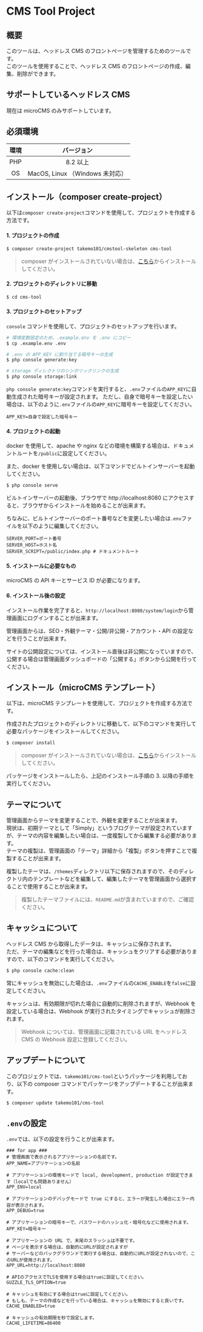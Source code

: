 # CMS Tool Project

## 概要

このツールは、ヘッドレス CMS のフロントページを管理するためのツールです。  
このツールを使用することで、ヘッドレス CMS のフロントページの作成、編集、削除ができます。

## サポートしているヘッドレス CMS

現在は microCMS のみサポートしています。

## 必須環境

| 環境 |           バージョン            |
| :--: | :-----------------------------: |
| PHP  |            8.2 以上             |
|  OS  | MacOS, Linux （Windows 未対応） |

## インストール（composer create-project）

以下は`composer create-project`コマンドを使用して、プロジェクトを作成する方法です。

#### 1. プロジェクトの作成

```bash
$ composer create-project takemo101/cmstool-skeleton cms-tool
```

> composer がインストールされていない場合は、[こちら](https://getcomposer.org/download/)からインストールしてください。

#### 2. プロジェクトのディレクトリに移動

```bash
$ cd cms-tool
```

#### 3. プロジェクトのセットアップ

`console` コマンドを使用して、プロジェクトのセットアップを行います。

```bash
# 環境変数設定のため、.example.env を .env にコピー
$ cp .example.env .env

# .env の APP_KEY に割り当てる暗号キーの生成
$ php console generate:key

# storage ディレクトリのシンボリックリンクの生成
$ php console storage:link
```

`php console generate:key`コマンドを実行すると、`.env`ファイルの`APP_KEY`に自動生成された暗号キーが設定されます。
ただし、自身で暗号キーを設定したい場合は、以下のように`.env`ファイルの`APP_KEY`に暗号キーを設定してください。

```dotenv
APP_KEY=自身で設定した暗号キー
```

#### 4. プロジェクトの起動

docker を使用して、apache や nginx などの環境を構築する場合は、ドキュメントルートを`/public`に設定してください。

また、docker を使用しない場合は、以下コマンドでビルトインサーバーを起動してください。

```bash
$ php console serve
```

ビルトインサーバーの起動後、ブラウザで http://localhost:8080 にアクセスすると、ブラウザからインストールを始めることが出来ます。

ちなみに、ビルトインサーバーのポート番号などを変更したい場合は`.env`ファイルを以下のように編集してください。

```dotenv
SERVER_PORT=ポート番号
SERVER_HOST=ホスト名
SERVER_SCRIPT=/public/index.php # ドキュメントルート
```

#### 5. インストールに必要なもの

microCMS の API キーとサービス ID が必要になります。

#### 6. インストール後の設定

インストール作業を完了すると、`http://localhost:8080/system/login`から管理画面にログインすることが出来ます。

管理画面からは、SEO・外観テーマ・公開/非公開・アカウント・API の設定などを行うことが出来ます。

サイトの公開設定については、インストール直後は非公開になっていますので、公開する場合は管理画面ダッシュボードの「公開する」ボタンから公開を行ってください。

## インストール（microCMS テンプレート）

以下は、microCMS テンプレートを使用して、プロジェクトを作成する方法です。

作成されたプロジェクトのディレクトリに移動して、以下のコマンドを実行して必要なパッケージをインストールしてください。

```bash
$ composer install
```

> composer がインストールされていない場合は、[こちら](https://getcomposer.org/download/)からインストールしてください。

パッケージをインストールしたら、上記のインストール手順の 3. 以降の手順を実行してください。

## テーマについて

管理画面からテーマを変更することで、外観を変更することが出来ます。  
現状は、初期テーマとして「Simply」というブログテーマが設定されていますが、テーマの内容を編集したい場合は、一度複製してから編集する必要があります。  
テーマの複製は、管理画面の「テーマ」詳細から「複製」ボタンを押すことで複製することが出来ます。

複製したテーマは、`/themes`ディレクトリ以下に保存されますので、そのディレクトリ内のテンプレートなどを編集して、編集したテーマを管理画面から選択することで使用することが出来ます。

> 複製したテーマファイルには、`README.md`が含まれていますので、ご確認ください。

## キャッシュについて

ヘッドレス CMS から取得したデータは、キャッシュに保存されます。  
ただ、テーマの編集などを行った場合は、キャッシュをクリアする必要がありますので、以下のコマンドを実行してください。

```bash
$ php console cache:clean
```

常にキャッシュを無効にした場合は、`.env`ファイルの`CACHE_ENABLE`を`false`に設定してください。

キャッシュは、有効期限が切れた場合に自動的に削除されますが、Webhook を設定している場合は、Webhook が実行されたタイミングでキャッシュが削除されます。

> Webhook については、管理画面に記載されている URL をヘッドレス CMS の Webhook 設定に登録してください。

## アップデートについて

このプロジェクトでは、`takemo101/cms-tool`というパッケージを利用しており、以下の composer コマンドでパッケージをアップデートすることが出来ます。

```bash
$ composer update takemo101/cms-tool
```

## `.env`の設定

`.env`では、以下の設定を行うことが出来ます。

```dotenv
### for app ###
# 管理画面で表示されるアプリケーションの名前です。
APP_NAME=アプリケーションの名前

# アプリケーションの環境モードで local, development, production が設定できます（localでも問題ありません）
APP_ENV=local

# アプリケーションのデバッグモードで true にすると、エラーが発生した場合にエラー内容が表示されます。
APP_DEBUG=true

# アプリケーションの暗号キーで、パスワードのハッシュ化・暗号化などに使用されます。
APP_KEY=暗号キー

# アプリケーションの URL で、末尾のスラッシュは不要です。
# ページを表示する場合は、自動的にURLが設定されますが
# サーバーなどのバックグラウンドで実行する場合は、自動的にURLが設定されないので、このURLが使用されます。
APP_URL=http://localhost:8080

# APIのアクセスでTLSを使用する場合はtrueに設定してください。
GUZZLE_TLS_OPTION=true

# キャッシュを有効にする場合はtrueに設定してください。
# もしも、テーマの作成などを行っている場合は、キャッシュを無効にすると良いです。
CACHE_ENABLED=true

# キャッシュの有効期限を秒で設定します。
CACHE_LIFETIME=86400
```
